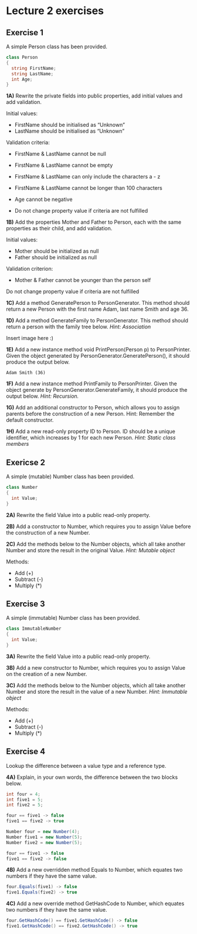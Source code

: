 # Lecture 2 exercises

## Exercise 1
A simple Person class has been provided.
```C#
class Person 
{
  string FirstName; 
  string LastName;
  int Age;
}
```

**1A)** Rewrite the private fields into public properties, add initial values and add validation. 

Initial values: 
- FirstName should be initialised as “Unknown”
- LastName should be initialised as “Unknown”

Validation criteria: 
- FirstName & LastName cannot be null
- FirstName & LastName cannot be empty 
- FirstName & LastName can only include the characters a - z
- FirstName & LastName cannot be longer than 100 characters 
- Age cannot be negative

- Do not change property value if criteria are not fulfilled 

**1B)** Add the properties Mother and Father to Person, each with the same properties as their child, and add validation. 

Initial values: 
- Mother should be initialized as null
- Father should be initialized as null

Validation criterion: 
- Mother & Father cannot be younger than the person self

Do not change property value if criteria are not fulfilled 

**1C)** Add a method GeneratePerson to PersonGenerator. This method should return a new Person with the first name Adam, last name Smith and age 36.  

**1D)** Add a method GenerateFamily to PersonGenerator. This method should return a person with the family tree below. *Hint: Association*

Insert image here :)

**1E)** Add a new instance method void PrintPerson(Person p) to PersonPrinter. Given the object generated by PersonGenerator.GeneratePerson(), it should produce the output below. 
```
Adam Smith (36)
```

**1F)** Add a new instance method PrintFamily to PersonPrinter. Given the object generate by PersonGenerator.GenerateFamily, it should produce the output below. *Hint: Recursion.*

**1G)** Add an additional constructor to Person, which allows you to assign parents before the construction of a new Person. Hint: Remember the default constructor.

**1H)** Add a new read-only property ID to Person. ID should be a unique identifier, which increases by 1 for each new Person. *Hint: Static class members*   


## Exericse 2 
A simple (mutable) Number class has been provided.
```C#
class Number 
{
  int Value; 
}
```
**2A)** Rewrite the field Value into a public read-only property.

**2B)** Add a constructor to Number, which requires you to assign Value before the construction of a new Number. 

**2C)** Add the methods below to the Number objects, which all take another Number and store the result in the original Value. *Hint: Mutable object*

Methods: 
- Add (+)
- Subtract (-)
- Multiply (*)

## Exercise 3
A simple (immutable) Number class has been provided.
```C#
class ImmutableNumber 
{
  int Value;
}
```

**3A)** Rewrite the field Value into a public read-only property.

**3B)** Add a new constructor to Number, which requires you to assign Value on the creation of a new Number. 

**3C)** Add the methods below to the Number objects, which all take another Number and store the result in the value of a new Number. *Hint: Immutable object*

Methods: 
- Add (+)
- Subtract (-)
- Multiply (*)

## Exercise 4
Lookup the difference between a value type and a reference type. 

**4A)** Explain, in your own words, the difference between the two blocks below. 

```C#
int four = 4;
int five1 = 5;
int five2 = 5;

four == five1 -> false
five1 == five2 -> true
```

```C#
Number four = new Number(4);
Number five1 = new Number(5);
Number five2 = new Number(5);

four == five1 -> false
five1 == five2 -> false
```

**4B)** Add a new overridden method Equals to Number, which equates two numbers if they have the same value.
```C#
four.Equals(five1) -> false
five1.Equals(five2) -> true
```

**4C)** Add a new override method GetHashCode to Number, which equates two numbers if they have the same value.
```C#
four.GetHashCode() == five1.GetHashCode() -> false
five1.GetHashCode() == five2.GetHashCode() -> true
```
